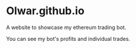 # Olwar.github.io
A website to showcase my ethereum trading bot.

You can see my bot's profits and individual trades.
